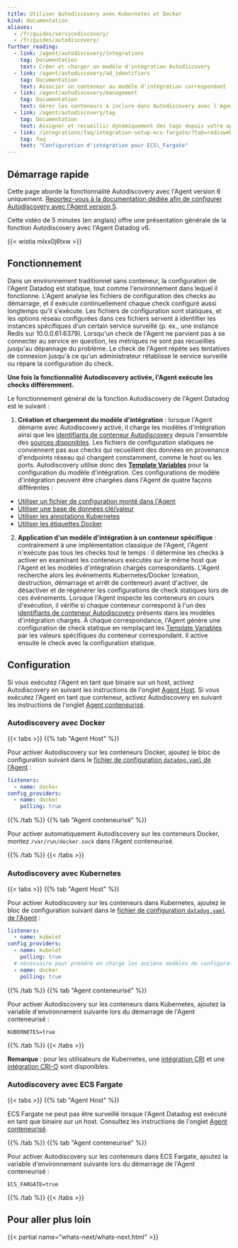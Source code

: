 ```yaml
---
title: Utiliser Autodiscovery avec Kubernetes et Docker
kind: documentation
aliases:
  - /fr/guides/servicediscovery/
  - /fr/guides/autodiscovery/
further_reading:
  - link: /agent/autodiscovery/integrations
    tag: Documentation
    text: Créer et charger un modèle d'intégration Autodiscovery
  - link: /agent/autodiscovery/ad_identifiers
    tag: Documentation
    text: Associer un conteneur au modèle d'intégration correspondant
  - link: /agent/autodiscovery/management
    tag: Documentation
    text: Gérer les conteneurs à inclure dans Autodiscovery avec l'Agent
  - link: /agent/autodiscovery/tag
    tag: Documentation
    text: Assigner et recueillir dynamiquement des tags depuis votre application
  - link: /integrations/faq/integration-setup-ecs-fargate/?tab=rediswebui
    tag: faq
    text: "Configuration d'intégration pour ECS\_Fargate"
---
```

## Démarrage rapide

Cette page aborde la fonctionnalité Autodiscovery avec l'Agent version 6 uniquement. [Reportez-vous à la documentation dédiée afin de configurer Autodiscovery avec l'Agent version 5][1].

Cette vidéo de 5 minutes (en anglais) offre une présentation générale de la fonction Autodiscovery avec l'Agent Datadog v6.

{{< wistia mlxx0j6txw >}}

## Fonctionnement

Dans un environnement traditionnel sans conteneur, la configuration de l'Agent Datadog est statique, tout comme l'environnement dans lequel il fonctionne. L'Agent analyse les fichiers de configuration des checks au démarrage, et il exécute continuellement chaque check configuré aussi longtemps qu'il s'exécute.
Les fichiers de configuration sont statiques, et les options réseau configurées dans ces fichiers servent à identifier les instances spécifiques d'un certain service surveillé (p. ex., une instance Redis sur 10.0.0.61:6379). Lorsqu'un check de l'Agent ne parvient pas à se connecter au service en question, les métriques ne sont pas recueillies jusqu'au dépannage du problème. Le check de l'Agent répète ses tentatives de connexion jusqu'à ce qu'un administrateur rétablisse le service surveillé ou répare la configuration du check.

**Une fois la fonctionnalité Autodiscovery activée, l'Agent exécute les checks différemment.**

Le fonctionnement général de la fonction Autodiscovery de l'Agent Datadog est le suivant :

1. **Création et chargement du modèle d'intégration** : lorsque l'Agent démarre avec Autodiscovery activé, il charge les modèles d'intégration ainsi que les [identifiants de conteneur Autodiscovery][2] depuis l'ensemble des [sources disponibles][3]. Les fichiers de configuration statiques ne conviennent pas aux checks qui recueillent des données en provenance d'endpoints réseau qui changent constamment, comme le host ou les ports. Autodiscovery utilise donc des [**Template Variables**][4] pour la configuration du modèle d'intégration. Ces configurations de modèle d'intégration peuvent être chargées dans l'Agent de quatre façons différentes :

  * [Utiliser un fichier de configuration monté dans l'Agent][5]
  * [Utiliser une base de données clé/valeur][6]
  * [Utiliser les annotations Kubernetes][7]
  * [Utiliser les étiquettes Docker][8]

2. **Application d'un modèle d'intégration à un conteneur spécifique** : contrairement à une implémentation classique de l'Agent, l'Agent n'exécute pas tous les checks tout le temps : il détermine les checks à activer en examinant les conteneurs exécutés sur le même host que l'Agent et les modèles d'intégration chargés correspondants. L'Agent recherche alors les événements Kubernetes/Docker (création, destruction, démarrage et arrêt de conteneur) avant d'activer, de désactiver et de régénérer les configurations de check statiques lors de ces événements. Lorsque l'Agent inspecte les conteneurs en cours d'exécution, il vérifie si chaque conteneur correspond à l'un des [identifiants de conteneur Autodiscovery][2] présents dans les modèles d'intégration chargés. À chaque correspondance, l'Agent génère une configuration de check statique en remplaçant les [Template Variables][9] par les valeurs spécifiques du conteneur correspondant. Il active ensuite le check avec la configuration statique.

## Configuration

Si vous exécutez l'Agent en tant que binaire sur un host, activez Autodiscovery en suivant les instructions de l'onglet [Agent Host](?tab=agent). Si vous exécutez l'Agent en tant que conteneur, activez Autodiscovery en suivant les instructions de l'onglet [Agent conteneurisé](?tab=containerizedagent).

### Autodiscovery avec Docker

{{< tabs >}}
{{% tab "Agent Host" %}}

Pour activer Autodiscovery sur les conteneurs Docker, ajoutez le bloc de configuration suivant dans le [fichier de configuration `datadog.yaml` de l'Agent][1] :

```yaml
listeners:
  - name: docker
config_providers:
  - name: docker
    polling: true
```

[1]: /fr/agent/guide/agent-configuration-files/?tab=agentv6#agent-main-configuration-file
{{% /tab %}}
{{% tab "Agent conteneurisé" %}}

Pour activer automatiquement Autodiscovery sur les conteneurs Docker, montez `/var/run/docker.sock` dans l'Agent conteneurisé.

{{% /tab %}}
{{< /tabs >}}

### Autodiscovery avec Kubernetes

{{< tabs >}}
{{% tab "Agent Host" %}}

Pour activer Autodiscovery sur les conteneurs dans Kubernetes, ajoutez le bloc de configuration suivant dans le [fichier de configuration `datadog.yaml` de l'Agent][1] :

```yaml
listeners:
  - name: kubelet
config_providers:
  - name: kubelet
    polling: true
  # nécessaire pour prendre en charge les anciens modèles de configuration d'étiquette docker
  - name: docker
    polling: true
```

[1]: /fr/agent/guide/agent-configuration-files/?tab=agentv6#agent-main-configuration-file
{{% /tab %}}
{{% tab "Agent conteneurisé" %}}

Pour activer Autodiscovery sur les conteneurs dans Kubernetes, ajoutez la variable d'environnement suivante lors du démarrage de l'Agent conteneurisé :

```
KUBERNETES=true
```

{{% /tab %}}
{{< /tabs >}}

**Remarque** : pour les utilisateurs de Kubernetes, une [intégration CRI][10] et une [intégration CRI-O][11] sont disponibles.

### Autodiscovery avec ECS Fargate

{{< tabs >}}
{{% tab "Agent Host" %}}

ECS Fargate ne peut pas être surveillé lorsque l'Agent Datadog est exécuté en tant que binaire sur un host. Consultez les instructions de l'onglet [Agent conteneurisé](?tab=containerizedagent#autodiscovery-avec-ecs-fargate).

{{% /tab %}}
{{% tab "Agent conteneurisé" %}}

Pour activer Autodiscovery sur les conteneurs dans ECS Fargate, ajoutez la variable d'environnement suivante lors du démarrage de l'Agent conteneurisé :

```
ECS_FARGATE=true
```

{{% /tab %}}
{{< /tabs >}}

## Pour aller plus loin

{{< partial name="whats-next/whats-next.html" >}}

[1]: /fr/agent/faq/agent-5-autodiscovery
[2]: /fr/agent/autodiscovery/ad_identifiers
[3]: /fr/agent/autodiscovery/integrations
[4]: /fr/agent/autodiscovery/template_variables
[5]: /fr/agent/autodiscovery/integrations/?tab=file#configuration
[6]: /fr/agent/autodiscovery/integrations/?tab=keyvaluestore#configuration
[7]: /fr/agent/autodiscovery/integrations/?tab=kubernetespodannotations#configuration
[8]: /fr/agent/autodiscovery/integrations/?tab=dockerlabel#configuration
[9]: /fr/agent/autodiscovery/template_variables
[10]: /fr/integrations/cri
[11]: /fr/integrations/crio
